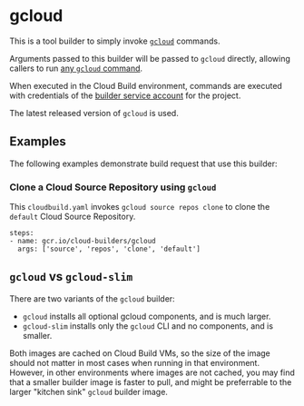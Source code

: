 # gcloud

This is a tool builder to simply invoke
[`gcloud`](https://cloud.google.com/sdk/gcloud/) commands.

Arguments passed to this builder will be passed to `gcloud` directly, allowing
callers to run [any `gcloud`
command](https://cloud.google.com/sdk/gcloud/reference/).

When executed in the Cloud Build environment, commands are executed with
credentials of the [builder service
account](https://cloud.google.com/cloud-build/docs/permissions) for the
project.

The latest released version of `gcloud` is used.

## Examples

The following examples demonstrate build request that use this builder:

### Clone a Cloud Source Repository using `gcloud`

This `cloudbuild.yaml` invokes `gcloud source repos clone` to clone the
`default` Cloud Source Repository.

```
steps:
- name: gcr.io/cloud-builders/gcloud
  args: ['source', 'repos', 'clone', 'default']
```


## `gcloud` vs `gcloud-slim`

There are two variants of the `gcloud` builder:

* `gcloud` installs all optional gcloud components, and is much larger.
* `gcloud-slim` installs only the `gcloud` CLI and no components, and is
  smaller.

Both images are cached on Cloud Build VMs, so the size of the image should not
matter in most cases when running in that environment. However, in other
environments where images are not cached, you may find that a smaller builder
image is faster to pull, and might be preferrable to the larger "kitchen sink"
`gcloud` builder image.
